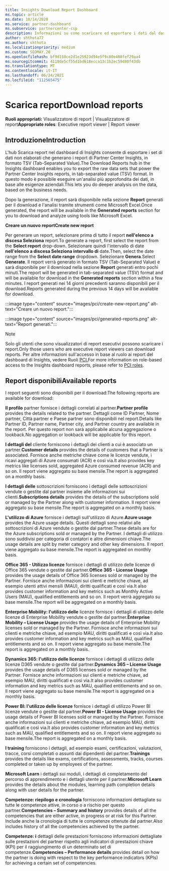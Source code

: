 ```yaml
---
title: Insights Download Report Dashboard
ms.topic: article
ms.date: 10/14/2020
ms.service: partner-dashboard
ms.subservice: partnercenter-csp
description: Informazioni su come scaricare ed esportare i dati dal dashboard Partner Center report unificato e dai report Partner Center Insights.
author: shthota77
ms.author: shthota
ms.localizationpriority: medium
ms.custom: SEOMAY.20
ms.openlocfilehash: bf9d158ce2d1e25923d94e5f9c80e408fef29aa4
ms.sourcegitcommit: 4118de5cf55d1bd618ecca13c1b2ec59d80f43db
ms.translationtype: MT
ms.contentlocale: it-IT
ms.lasthandoff: 06/24/2021
ms.locfileid: "112565475"
---
```

# <a name="download-reports"></a><span data-ttu-id="e026a-103">Scarica report</span><span class="sxs-lookup"><span data-stu-id="e026a-103">Download reports</span></span>

<span data-ttu-id="e026a-104">**Ruoli appropriati:** Visualizzatore di report | Visualizzatore di report</span><span class="sxs-lookup"><span data-stu-id="e026a-104">**Appropriate roles**: Executive report viewer | Report viewer</span></span>

## <a name="introduction"></a><span data-ttu-id="e026a-105">Introduzione</span><span class="sxs-lookup"><span data-stu-id="e026a-105">Introduction</span></span>

<span data-ttu-id="e026a-106">L'hub Scarica report nel dashboard di Insights consente di esportare i set di dati non elaborati che generano i report di Partner Center Insights, in formato TSV (Tab-Separated Value).</span><span class="sxs-lookup"><span data-stu-id="e026a-106">The Download Reports hub in the Insights dashboard enables you to export the raw data sets that power the Partner Center Insights reports, in tab-separated value (TSV) format.</span></span> <span data-ttu-id="e026a-107">In questo modo è possibile eseguire un'analisi più approfondita dei dati, in base alle esigenze aziendali.</span><span class="sxs-lookup"><span data-stu-id="e026a-107">This lets you do deeper analysis on the data, based on the business needs.</span></span>

<span data-ttu-id="e026a-108">Dopo la generazione, il report sarà disponibile nella sezione **Report** generati per il download e l'analisi tramite strumenti come Microsoft Excel.</span><span class="sxs-lookup"><span data-stu-id="e026a-108">Once generated, the report  will be available in the **Generated reports** section for you to download and analyze using tools like Microsoft Excel.</span></span>

<span data-ttu-id="e026a-109">**Creare un nuovo report**</span><span class="sxs-lookup"><span data-stu-id="e026a-109">**Create new report**</span></span>

<span data-ttu-id="e026a-110">Per generare un report, selezionare prima di tutto il report **nell'elenco a discesa Seleziona** report.</span><span class="sxs-lookup"><span data-stu-id="e026a-110">To generate a report, first select the report from the **Select report** drop-down.</span></span> <span data-ttu-id="e026a-111">Selezionare quindi l'intervallo di date **nell'elenco a discesa Seleziona intervallo di** date.</span><span class="sxs-lookup"><span data-stu-id="e026a-111">Then, select the date range from the **Select date range** dropdown.</span></span> <span data-ttu-id="e026a-112">Selezionare **Genera**.</span><span class="sxs-lookup"><span data-stu-id="e026a-112">Select **Generate**.</span></span> <span data-ttu-id="e026a-113">Il report verrà generato in formato TSV (Tab-Separated Value) e sarà disponibile per il download nella sezione **Report** generati entro pochi minuti.</span><span class="sxs-lookup"><span data-stu-id="e026a-113">The report will be generated in tab-separated value (TSV) format and will be available for download in the **Generated reports** section within a few minutes.</span></span> <span data-ttu-id="e026a-114">I report generati nei 14 giorni precedenti saranno disponibili per il download.</span><span class="sxs-lookup"><span data-stu-id="e026a-114">Reports generated during the previous 14 days will be available for download.</span></span>

:::image type="content" source="images/pci/create-new-report.png" alt-text="Creare un nuovo report.":::

:::image type="content" source="images/pci/generated-reports.png" alt-text="Report generati.":::

>[!NOTE] 
><span data-ttu-id="e026a-117">Solo gli utenti che sono visualizzatori di report esecutivi possono scaricare i report.</span><span class="sxs-lookup"><span data-stu-id="e026a-117">Only those users who are executive report viewers can download reports.</span></span> <span data-ttu-id="e026a-118">Per altre informazioni sull'accesso in base al ruolo ai report del dashboard di Insights, vedere Ruoli [PCI.](pci-roles.md)</span><span class="sxs-lookup"><span data-stu-id="e026a-118">For more information on role-based access to the Insights dashboard reports, please refer to [PCI roles](pci-roles.md).</span></span> 

## <a name="available-reports"></a><span data-ttu-id="e026a-119">Report disponibili</span><span class="sxs-lookup"><span data-stu-id="e026a-119">Available reports</span></span>

<span data-ttu-id="e026a-120">I report seguenti sono disponibili per il download:</span><span class="sxs-lookup"><span data-stu-id="e026a-120">The following reports are available for download:</span></span>

<span data-ttu-id="e026a-121">**Il profilo** partner fornisce i dettagli correlati al partner.</span><span class="sxs-lookup"><span data-stu-id="e026a-121">**Partner profile** provides the details related to the partner.</span></span> <span data-ttu-id="e026a-122">Dettagli come ID Partner, Nome partner, Città partner e Paese partner sono disponibili nel report.</span><span class="sxs-lookup"><span data-stu-id="e026a-122">Details like Partner ID, Partner name, Partner city, and Partner country are available in the report.</span></span> <span data-ttu-id="e026a-123">Per questo report non sarà applicabile alcuna aggregazione o lookback.</span><span class="sxs-lookup"><span data-stu-id="e026a-123">No aggregation or lookback will be applicable for this report.</span></span>

<span data-ttu-id="e026a-124">**I dettagli del** cliente forniscono i dettagli dei clienti a cui è associato un partner.</span><span class="sxs-lookup"><span data-stu-id="e026a-124">**Customer details** provides the details of customers that a Partner is associated.</span></span> <span data-ttu-id="e026a-125">Fornisce anche metriche chiave come le licenze vendute, i ricavi aggregati di Azure consumati (ACR) e così via.</span><span class="sxs-lookup"><span data-stu-id="e026a-125">It also provides key metrics like licenses sold, aggregated Azure consumed revenue (ACR) and so on.</span></span> <span data-ttu-id="e026a-126">Il report viene aggregato su base mensile.</span><span class="sxs-lookup"><span data-stu-id="e026a-126">The report is aggregated on a monthly basis.</span></span>

<span data-ttu-id="e026a-127">**I dettagli delle** sottoscrizioni forniscono i dettagli delle sottoscrizioni vendute o gestite dal partner insieme alle informazioni sui clienti.</span><span class="sxs-lookup"><span data-stu-id="e026a-127">**Subscriptions details** provides the details of the subscriptions sold or managed by the Partner along with customer information.</span></span> <span data-ttu-id="e026a-128">Il report viene aggregato su base mensile.</span><span class="sxs-lookup"><span data-stu-id="e026a-128">The report is aggregated on a monthly basis.</span></span>

<span data-ttu-id="e026a-129">**L'utilizzo di Azure** fornisce i dettagli sull'utilizzo di Azure.</span><span class="sxs-lookup"><span data-stu-id="e026a-129">**Azure usage** provides the Azure usage details.</span></span> <span data-ttu-id="e026a-130">Questi dettagli sono relativi alle sottoscrizioni di Azure vendute o gestite dal partner.</span><span class="sxs-lookup"><span data-stu-id="e026a-130">These details are for the Azure subscriptions sold or managed by the Partner.</span></span> <span data-ttu-id="e026a-131">I dettagli di utilizzo sono suddivisi per categoria di contatori e altre dimensioni chiave.</span><span class="sxs-lookup"><span data-stu-id="e026a-131">The usage details are split by meter category and other key dimensions.</span></span> <span data-ttu-id="e026a-132">Il report viene aggregato su base mensile.</span><span class="sxs-lookup"><span data-stu-id="e026a-132">The report is aggregated on monthly basis.</span></span>

<span data-ttu-id="e026a-133">**Office 365 - Utilizzo licenze** fornisce i dettagli di utilizzo delle licenze di Office 365 vendute o gestite dal partner.</span><span class="sxs-lookup"><span data-stu-id="e026a-133">**Office 365 - License Usage** provides the usage details of Office 365 licenses sold or managed by the Partner.</span></span> <span data-ttu-id="e026a-134">Fornisce anche informazioni sui clienti e metriche chiave, ad esempio utenti attivi mensili (MAU), diritti qualificati e così via.</span><span class="sxs-lookup"><span data-stu-id="e026a-134">It also provides customer information and key metrics such as Monthly Active Users (MAU), qualified entitlements and so on.</span></span> <span data-ttu-id="e026a-135">Il report verrà aggregato su base mensile.</span><span class="sxs-lookup"><span data-stu-id="e026a-135">The report will be aggregated on a monthly basis.</span></span>

<span data-ttu-id="e026a-136">**Enterprise Mobility: l'utilizzo delle**  licenze fornisce i dettagli di utilizzo delle licenze di Enterprise Mobility vendute o gestite dal partner.</span><span class="sxs-lookup"><span data-stu-id="e026a-136">**Enterprise Mobility – License Usage**  provides the usage details of Enterprise Mobility licenses sold or managed by the Partner.</span></span> <span data-ttu-id="e026a-137">Fornisce anche informazioni sui clienti e metriche chiave, ad esempio MAU, diritti qualificati e così via.</span><span class="sxs-lookup"><span data-stu-id="e026a-137">It also provides customer information and key metrics such as MAU, qualified entitlements and so on.</span></span> <span data-ttu-id="e026a-138">Il report viene aggregato su base mensile.</span><span class="sxs-lookup"><span data-stu-id="e026a-138">The report is aggregated on a monthly basis.</span></span>

<span data-ttu-id="e026a-139">**Dynamics 365: l'utilizzo delle licenze** fornisce i dettagli di utilizzo delle licenze D365 vendute o gestite dal partner.</span><span class="sxs-lookup"><span data-stu-id="e026a-139">**Dynamics 365 – License Usage** provides the usage details of D365 licenses sold or managed by the Partner.</span></span> <span data-ttu-id="e026a-140">Fornisce anche informazioni sui clienti e metriche chiave, ad esempio MAU, diritti qualificati e così via.</span><span class="sxs-lookup"><span data-stu-id="e026a-140">It also provides customer information and key metrics such as MAU, qualified entitlements and so on.</span></span> <span data-ttu-id="e026a-141">Il report viene aggregato su base mensile.</span><span class="sxs-lookup"><span data-stu-id="e026a-141">The report is aggregated on a monthly basis.</span></span>

<span data-ttu-id="e026a-142">**Power BI: l'utilizzo delle licenze** fornisce i dettagli di utilizzo Power BI licenze vendute o gestite dal partner.</span><span class="sxs-lookup"><span data-stu-id="e026a-142">**Power BI - License Usage** provides the usage details of Power BI licenses sold or managed by the Partner.</span></span> <span data-ttu-id="e026a-143">Fornisce anche informazioni sui clienti e metriche chiave, ad esempio MAU, diritti qualificati e così via.</span><span class="sxs-lookup"><span data-stu-id="e026a-143">It also provides customer information and key metrics such as MAU, qualified entitlements and so on.</span></span> <span data-ttu-id="e026a-144">Il report viene aggregato su base mensile.</span><span class="sxs-lookup"><span data-stu-id="e026a-144">The report is aggregated on a monthly basis.</span></span>

<span data-ttu-id="e026a-145">**I training** forniscono i dettagli, ad esempio esami, certificazioni, valutazioni, tracce, corsi completati o assunti dai dipendenti del partner.</span><span class="sxs-lookup"><span data-stu-id="e026a-145">**Trainings** provides the details like exams, certifications, assessments, tracks, courses completed or taken up by employees of the partner.</span></span>

<span data-ttu-id="e026a-146">**Microsoft Learn** i dettagli sui moduli, i dettagli di completamento del percorso di apprendimento e i dettagli utente per il partner.</span><span class="sxs-lookup"><span data-stu-id="e026a-146">**Microsoft Learn** provides the details about the modules, learning path completion details along with user details for the partner.</span></span>

<span data-ttu-id="e026a-147">**Competenze: riepilogo e cronologia** forniscono informazioni dettagliate su tutte le competenze attive, in corso o a rischio per questo partner.</span><span class="sxs-lookup"><span data-stu-id="e026a-147">**Competencies – Summary and history** provides details of all the competencies that are either active, in progress or at risk for this Partner.</span></span> <span data-ttu-id="e026a-148">Include anche la cronologia di tutte le competenze ottenute dal partner.</span><span class="sxs-lookup"><span data-stu-id="e026a-148">Also includes history of all the competencies achieved by the partner.</span></span>

<span data-ttu-id="e026a-149">**Competenze: i** dettagli delle prestazioni forniscono informazioni dettagliate sulle prestazioni del partner rispetto agli indicatori di prestazioni chiave (KPI) per il raggiungimento di un determinato set di competenze.</span><span class="sxs-lookup"><span data-stu-id="e026a-149">**Competencies – Performance details** provides detail on how the partner is doing with respect to the key performance indicators (KPIs) for achieving a certain set of competencies.</span></span>

